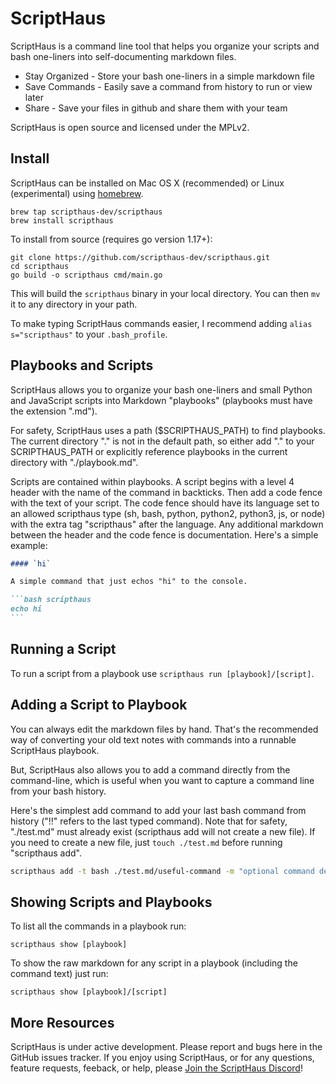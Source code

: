  # ScriptHaus

ScriptHaus is a command line tool that helps you organize your scripts and bash one-liners
into self-documenting markdown files.

* Stay Organized - Store your bash one-liners in a simple markdown file
* Save Commands - Easily save a command from history to run or view later
* Share - Save your files in github and share them with your team

ScriptHaus is open source and licensed under the MPLv2.

## Install

ScriptHaus can be installed on Mac OS X (recommended) or Linux (experimental)
using [homebrew](https://brew.sh).

```
brew tap scripthaus-dev/scripthaus
brew install scripthaus
```

To install from source (requires go version 1.17+):

```
git clone https://github.com/scripthaus-dev/scripthaus.git
cd scripthaus
go build -o scripthaus cmd/main.go
```

This will build the `scripthaus` binary in your local directory.  You can then `mv` it to any directory in your path.

To make typing ScriptHaus commands easier, I recommend adding `alias s="scripthaus"` to your `.bash_profile`.

## Playbooks and Scripts

ScriptHaus allows you to organize your bash one-liners and small Python and JavaScript scripts into Markdown "playbooks"
(playbooks must have the extension ".md").

For safety, ScriptHaus uses a path ($SCRIPTHAUS\_PATH) to find playbooks.  The
current directory "." is not in the default path, so either add "." to your SCRIPTHAUS_PATH or explicitly reference playbooks
in the current directory with "./playbook.md".

Scripts are contained within playbooks.  A script begins with a level 4 header with the name of the command in backticks.
Then add a code fence with the text of your script.  The code fence should have its language set to an allowed scripthaus type
(sh, bash, python, python2, python3, js, or node) with the extra tag "scripthaus" after the language.  Any additional markdown between the
header and the code fence is documentation.  Here's a simple example:

````markdown
#### `hi`

A simple command that just echos "hi" to the console.

```bash scripthaus
echo hi
```
````

## Running a Script

To run a script from a playbook use `scripthaus run [playbook]/[script]`.

## Adding a Script to Playbook

You can always edit the markdown files by hand.  That's the recommended way of converting your old text notes with commands
into a runnable ScriptHaus playbook.

But, ScriptHaus also allows you to add a command directly from the command-line, which is useful when you want to capture a
command line from your bash history.

Here's the simplest add command to add your last bash command from history ("!!" refers to the last typed command).
Note that for safety, "./test.md" must already exist (scripthaus add will not create a new file).  If you need to
create a new file, just `touch ./test.md` before running "scripthaus add".

```bash
scripthaus add -t bash ./test.md/useful-command -m "optional command description" -c "!!"
```

## Showing Scripts and Playbooks

To list all the commands in a playbook run:

```
scripthaus show [playbook]
```

To show the raw markdown for any script in a playbook (including the command text) just run:

```
scripthaus show [playbook]/[script]
```

## More Resources

ScriptHaus is under active development.  Please report and bugs here in the GitHub issues tracker.  If you enjoy using
ScriptHaus, or for any questions, feature requests, feeback, or help, please [Join the ScriptHaus Discord](https://discord.gg/XfvZ334gwU)!

